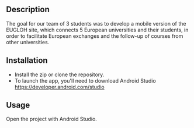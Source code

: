 ## Description
The goal for our team of 3 students was to develop a mobile version of the EUGLOH site, which connects 5 European universities and their students, in order to facilitate European exchanges and the follow-up of courses from other universities.

## Installation
- Install the zip or clone the repository.
- To launch the app, you'll need to download Android Studio https://developer.android.com/studio

## Usage
Open the project with Android Studio.
